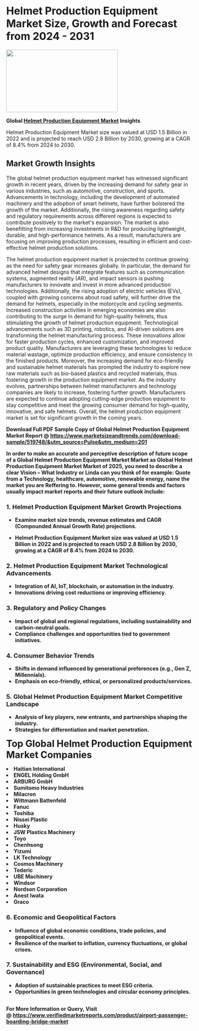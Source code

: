 <H1>Helmet Production Equipment Market Size, Growth and Forecast from 2024 - 2031</H1><img class="aligncenter size-medium wp-image-584254" src="https://thirdeyenews.in/wp-content/uploads/2024/09/Global-Market-Research-300x168.jpeg" alt="" width="300" height="168" /><p><strong>Global&nbsp;<a href="https://www.marketsizeandtrends.com/download-sample/519748/&amp;utm_source=Pulse&amp;utm_medium=201">Helmet Production Equipment Market</a> Insights</strong></p><p>Helmet Production Equipment Market size was valued at USD 1.5 Billion in 2022 and is projected to reach USD 2.8 Billion by 2030, growing at a CAGR of 8.4% from 2024 to 2030.</p><p><h2>Market Growth Insights</h2> <p>The global helmet production equipment market has witnessed significant growth in recent years, driven by the increasing demand for safety gear in various industries, such as automotive, construction, and sports. Advancements in technology, including the development of automated machinery and the adoption of smart helmets, have further bolstered the growth of the market. Additionally, the rising awareness regarding safety and regulatory requirements across different regions is expected to contribute positively to the market's expansion. The market is also benefitting from increasing investments in R&D for producing lightweight, durable, and high-performance helmets. As a result, manufacturers are focusing on improving production processes, resulting in efficient and cost-effective helmet production solutions. <strong></strong></p> <p>The helmet production equipment market is projected to continue growing as the need for safety gear increases globally. In particular, the demand for advanced helmet designs that integrate features such as communication systems, augmented reality (AR), and impact sensors is pushing manufacturers to innovate and invest in more advanced production technologies. Additionally, the rising adoption of electric vehicles (EVs), coupled with growing concerns about road safety, will further drive the demand for helmets, especially in the motorcycle and cycling segments. Increased construction activities in emerging economies are also contributing to the surge in demand for high-quality helmets, thus stimulating the growth of helmet production equipment. Technological advancements such as 3D printing, robotics, and AI-driven solutions are transforming the helmet manufacturing process. These innovations allow for faster production cycles, enhanced customization, and improved product quality. Manufacturers are leveraging these technologies to reduce material wastage, optimize production efficiency, and ensure consistency in the finished products. Moreover, the increasing demand for eco-friendly and sustainable helmet materials has prompted the industry to explore new raw materials such as bio-based plastics and recycled materials, thus fostering growth in the production equipment market. As the industry evolves, partnerships between helmet manufacturers and technology companies are likely to increase, fostering further growth. Manufacturers are expected to continue adopting cutting-edge production equipment to stay competitive and meet the growing consumer demand for high-quality, innovative, and safe helmets. Overall, the helmet production equipment market is set for significant growth in the coming years. <strong></p><p><span class=""><strong>Download Full PDF Sample Copy of Global Helmet Production Equipment Market Report</strong> @ <a href="https://www.marketsizeandtrends.com/download-sample/519748/&amp;utm_source=Pulse&amp;utm_medium=201" target="_blank">https://www.marketsizeandtrends.com/download-sample/519748/&amp;utm_source=Pulse&amp;utm_medium=201</a></span></p><p>In order to make an accurate and perceptive description of future scope of a Global&nbsp;Helmet Production Equipment Market Market as Global&nbsp;Helmet Production Equipment Market Market of 2025, you need to describe a clear Vision &ndash; What Industry or Linda can you think of for example: Quote from a Technology, healthcare, automotive, renewable energy, name the market you are Reffering to. However, some general trends and factors usually impact market reports and their future outlook include:</p><h3>1.&nbsp;<strong>Helmet Production Equipment Market Growth Projections</strong></h3><ul><li>Examine market size trends, revenue estimates and CAGR (Compounded Annual Growth Rate) projections.</li><li><p>Helmet Production Equipment Market size was valued at USD 1.5 Billion in 2022 and is projected to reach USD 2.8 Billion by 2030, growing at a CAGR of 8.4% from 2024 to 2030.</p></li></ul><h3>2.&nbsp;<strong>Helmet Production Equipment Market Technological Advancements</strong></h3><ul><li>Integration of AI, IoT, blockchain, or automation in the industry.</li><li>Innovations driving cost reductions or improving efficiency.</li></ul><h3>3.&nbsp;<strong>Regulatory and Policy Changes</strong></h3><ul><li>Impact of global and regional regulations, including sustainability and carbon-neutral goals.</li><li>Compliance challenges and opportunities tied to government initiatives.</li></ul><h3>4.&nbsp;<strong>Consumer Behavior Trends</strong></h3><ul><li>Shifts in demand influenced by generational preferences (e.g., Gen Z, Millennials).</li><li>Emphasis on eco-friendly, ethical, or personalized products/services.</li></ul><h3>5.&nbsp;<strong>Global Helmet Production Equipment Market Competitive Landscape</strong></h3><ul><li>Analysis of key players, new entrants, and partnerships shaping the industry.</li><li>Strategies for differentiation and market penetration.</li></ul><p data-pm-slice="1 1 []"><span style="color: inherit; font-family: inherit; font-size: 25px;">Top Global Helmet Production Equipment Market Companies</span></p><div class="" data-test-id=""><p><li>Haitian International</li><li> ENGEL Holding GmbH</li><li> ARBURG GmbH</li><li> Sumitomo Heavy Industries</li><li> Milacron</li><li> Wittmann Battenfeld</li><li> Fanuc</li><li> Toshiba</li><li> Nissei Plastic</li><li> Husky</li><li> JSW Plastics Machinery</li><li> Toyo</li><li> Chenhsong</li><li> Yizumi</li><li> LK Technology</li><li> Cosmos Machinery</li><li> Tederic</li><li> UBE Machinery</li><li> Windsor</li><li> Nordson Corporation</li><li> Anest Iwata</li><li> Graco</li></p></div><h3>6.&nbsp;<strong>Economic and Geopolitical Factors</strong></h3><ul><li>Influence of global economic conditions, trade policies, and geopolitical events.</li><li>Resilience of the market to inflation, currency fluctuations, or global crises.</li></ul><h3>7.&nbsp;<strong>Sustainability and ESG (Environmental, Social, and Governance)</strong></h3><ul><li>Adoption of sustainable practices to meet ESG criteria.</li><li>Opportunities in green technologies and circular economy principles.</li></ul><h2><strong style="font-size: 14px;">For More Information or Query, Visit @&nbsp;</strong><a style="background-color: #ffffff; font-size: 14px;" href="https://www.marketsizeandtrends.com/report/helmet-production-equipment-market/" target="_blank">https://www.verifiedmarketreports.com/product/airport-passenger-boarding-bridge-market</a></h2>
